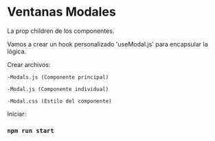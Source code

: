 # Ventanas Modales

La prop children de los componentes. 

Vamos a crear un hook personalizado 'useModal.js' para encapsular la lógica. 

Crear archivos: 

    -Modals.js (Componente principal) 
    
    -Modal.js (Componente individual) 
    
    -Modal.css (Estilo del componente) 

Iniciar: 
### `npm run start`
